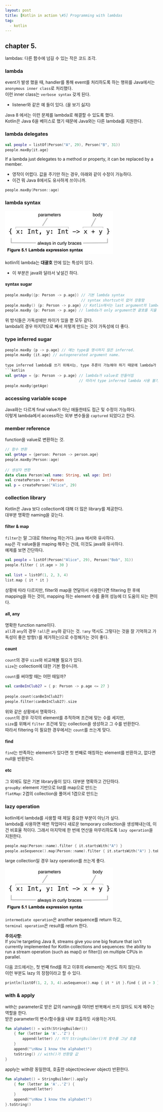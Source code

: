 ```yaml
---
layout: post
title: [Kotlin in action \#5] Programming with lambdas
tag:
  - kotlin
---
```


## chapter 5.

lambdas: 다른 함수에 넘길 수 있는 작은 코드 조각.

### lambda

event가 발생 했을 때, handler를 통해 event를 처리하도록 하는 행위를 Java에서는 `anonymous inner class`로 처리했다.  
이런 inner class는 `verbose syntax` 갖게 된다.
- listener와 같은 예 들이 있다. (꼴 보기 싫지)

Java 8 에서는 이런 문제를 lambda로 해결할 수 있도록 했다.  
Kotlin은 Java 6을 베이스로 했기 때문에 Java와는 다른 lambda를 지원한다.  

### lambda delegates

```kotlin
val people = listOf(Person("A", 29), Person("B", 31))
people.maxBy{it.age}
```

If a lambda just delegates to a method or property, it can be replaced by a member.
- 영작이 어렵다. 값을 주기만 하는 경우, 아래와 같이 수정이 가능하다.
- 이건 뭐 Java 8에서도 유사하게 쓰이니까.

```kotlin
people.maxBy(Person::age)
```

### lambda syntax

![lambda syntax](/images/post/kotlin_in_action/5_1.JPG)

kotlin의 lambda는 **대괄호** 안에 있는 특성이 있다.
- 이 부분은 java와 달라서 낯설긴 하다.

#### syntax sugar

```kotlin
people.maxBy({p: Person -> p.age}) // 기본 lambda syntax
                                   // syntax shortcut이 없어 장황함
people.maxBy() {p: Person -> p.age} // Kotlin에서는 last argument의 lambda를 밖으로 빼낼 수 있음
people.maxBy {p: Person -> p.age} // lambda가 only argument면 괄호를 지울 수 있음
```

위 방식들은 가독성에만 차이가 있을 뿐 모두 같다.  
lambda의 경우 마지막으로 빼서 저렇게 만드는 것이 가독성에 더 좋다.  

### type inferred sugar

```kotlin
people.maxBy {p -> p.age} // 얘는 type을 명시하지 않은 inferred.
people.maxBy {it.age} // autogenerated argument name.

type inferred lambda를 쓰기 위해서는, type 추론이 가능해야 하기 때문에 lambda가 variable로 만들어지는 경우에는 사용할 수 없다.  
```kotlin
val getAge = {p: Person -> p.age} // lambda가 value로 만들어짐
                                  // 따라서 type inferred lambda 사용 불가
people.maxBy(getAge)
```

### accessing variable scope

Java와는 다르게 final value가 아닌 애들한테도 접근 및 수정이 가능하다.  
이렇게 lambda에서 access하는 외부 변수들을 `captured` 되었다고 한다.  

### member reference

function을 value로 변환하는 것.  

```kotlin
// 함수 변환
val getAge = {person: Person -> person.age}
people.maxBy(Person::age)

// 생성자 변환
data class Person(val name: String, val age: Int)
val createPerson = ::Person
val p = createPerson("Alice", 29)
```

### collection library

Kotlin은 Java 보다 collection에 대해 더 많은 library를 제공한다.  
대부분 명확한 naming을 갖는다.  

#### filter & map

`filter`는 말 그대로 filtering 하는거다. java 에서와 유사하다.  
`map`은 각 value들을 maping 해주는 건데, 이것도 java와 유사하다.  
예제를 보면 간단하다.

```kotlin
val people = listOf(Person("Alice", 29), Person("Bob", 31))
people.filter { it.age > 30 }

val list = listOf(1, 2, 3, 4)
list.map { it * it }
```

상황에 따라 다르지만, filter와 map을 연달아서 사용한다면 filtering 한 후에 mapping을 하는 것이, mapping 하는 element 수를 줄여 성능에 더 도움이 되는 편이다.

#### all, any

명확한 function name이다.  
`all`과 `any`의 경우 `!all`은 `any`와 같다는 것. `!any` 역시도 그렇다는 것을 잘 기억하고 가독성이 좋은 방향(`!`를 제거하는)으로 수정해가는 것이 좋다.  

#### count

`count`의 경우 `size`와 비교해볼 필요가 있다.  
`size`는 collection에 대한 기본 함수니까.  

`count`를 써야할 때는 어떤 때일까?  
```kotlin
val canBeInClub27 = { p: Person -> p.age <= 27 }

people.count(canBeInClub27)
people.filter(canBeInClub27).size
```

위와 같은 상황에서 명확하다.  
`count`의 경우 각각의 element를 추적하며 조건에 맞는 수를 세지만,  
`size`를 위해서 `filter` 조건에 맞는 collection을 생성하고 그 수를 반환한다.  
따라서 filtering 이 필요한 경우에서는 `count`를 쓰는게 맞다.

#### find

`find`는 만족하는 element가 있다면 첫 번째로 매칭하는 element를 반환하고, 없다면 null을 반환한다.

#### etc

그 외에도 많은 기본 library들이 있다. 대부분 명확하고 간단하다.  
`groupBy`: element 기반으로 list를 map으로 만드는  
`flatMap`: 2겹의 collection을 풀어서 1겹으로 만드는

### lazy operation

kotlin에서 lambda를 사용할 때 제일 중요한 부분이 아닌가 싶다.  
lambda를 사용하면 매번 작업마다 새로운 temporary collection을 생성해내는데, 이건 비효율 적이다. 그래서 마지막에 한 번에 연산을 마무리하도록 `lazy operation`을 지원한다.  

```kotlin
people.map(Person::name).filter { it.startsWith("A") }
people.asSequence().map(Person::name).filter { it.startsWith("A") }.toList() // lazy operation
```

large collection일 경우 lazy operation를 쓰는게 좋다.

![lazy operation](/images/post/kotlin_in_action/5_1.JPG)

`intermediate operation`은 another sequence를 return 하고,  
`terminal operation`은 result를 return 한다.

**주의사항**:  
If you’re targeting Java 8, streams give you one big feature that isn’t currently implemented for Kotlin collections and sequences: the ability to run a stream operation (such as map() or filter()) on multiple CPUs in parallel.

다음 코드에서는, 첫 번째 find를 하고 이후의 element는 계산도 하지 않는다.  
이런 부분도 lazy 의 장점이라고 할 수 있다.  
```kotlin
println(listOf(1, 2, 3, 4).asSequence().map { it * it }.find { it > 3 })
```

### with & apply

with는 parameter로 받은 값의 naming을 여러번 반복해서 쓰지 않아도 되게 해주는 역할을 한다.  
받은 parameter의 변수/함수들을 내부 호출하듯 사용하는거지.

```kotlin
fun alphabet() = with(StringBuilder())
    { for (letter in 'A'..'Z') {
        append(letter) // 여기 StringBuilder()의 함수를 그냥 호출
    }
    append("\nNow I know the alphabet!")
    toString() // with()가 반환할 값
}
```

apply는 with랑 동일한데, 호출한 object(reciever object) 반환한다.

```kotlin
fun alphabet() = StringBuilder().apply
    { for (letter in 'A'..'Z') {
        append(letter)
    }
    append("\nNow I know the alphabet!")
}.toString()
```